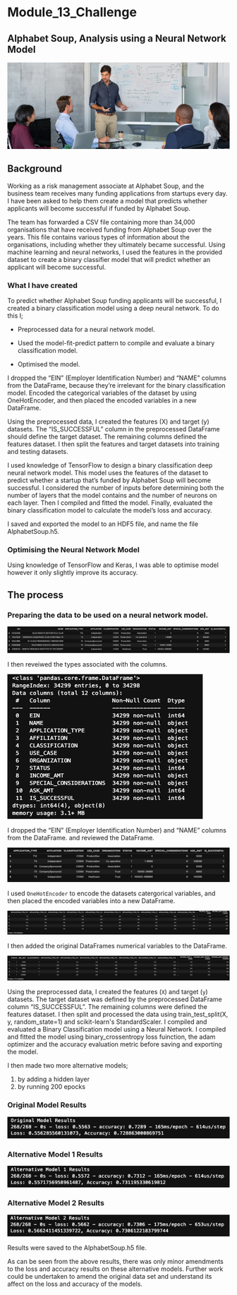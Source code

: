 # Module_13_Challenge
## Alphabet Soup, Analysis using a Neural Network Model
![Screenshot_header](Screenshots/Screenshot_header.png)

## Background
Working as a risk management associate at Alphabet Soup, and the business team receives many funding applications from startups every day. I have been asked to help them create a model that predicts whether applicants will become successful if funded by Alphabet Soup.

The team has forwarded a CSV file containing more than 34,000 organisations that have received funding from Alphabet Soup over the years. This file contains various types of information about the organisations, including whether they ultimately became successful. Using machine learning and neural networks, I used the features in the provided dataset to create a binary classifier model that will predict whether an applicant will become successful.

### What I have created
To predict whether Alphabet Soup funding applicants will be successful, I created a binary classification model using a deep neural network. To do this I;

- Preprocessed data for a neural network model.

- Used the model-fit-predict pattern to compile and evaluate a binary classification model.

- Optimised the model.

I dropped the “EIN” (Employer Identification Number) and “NAME” columns from the DataFrame, because they’re irrelevant for the binary classification model. Encoded the categorical variables of the dataset by using OneHotEncoder, and then placed the encoded variables in a new DataFrame.

Using the preprocessed data, I created the features (X) and target (y) datasets. The “IS_SUCCESSFUL” column in the preprocessed DataFrame should define the target dataset. The remaining columns defined the features dataset. I then split the features and target datasets into training and testing datasets.

I used knowledge of TensorFlow to design a binary classification deep neural network model. This model uses the features of the dataset to predict whether a startup that’s funded by Alphabet Soup will become successful. I considered the number of inputs before determining both the number of layers that the model  contains and the number of neurons on each layer. Then I compiled and fitted the model. Finally, evaluated the binary classification model to calculate the model’s loss and accuracy.

I saved and exported the model to an HDF5 file, and name the file AlphabetSoup.h5.

### Optimising the Neural Network Model
Using knowledge of TensorFlow and Keras, I was able to optimise model however it only slightly improve its accuracy.

## The process

### Preparing the data to be used on a neural network model.

![Screenshot_1](screenshots/Screenshot_1.png)

I then reveiwed the types associated with the columns.

![Screenshot_2](screenshots/Screenshot_2.png)

I dropped the “EIN” (Employer Identification Number) and “NAME” columns from the DataFrame. and reviewed the DataFrame.

![Screenshot_3](screenshots/Screenshot_3.png)

I used `OneHotEncoder` to encode the datasets catergorical variables, and then placed the encoded variables into a new DataFrame.

![Screenshot_4](screenshots/Screenshot_4.png)

I then added the original DataFrames numerical variables to the DataFrame.

![Screenshot_5](screenshots/Screenshot_5.png)

Using the preprocessed data, I created the features (`X`) and target (`y`) datasets. The target dataset was defined by the preprocessed DataFrame column “IS_SUCCESSFUL”. The remaining columns were defined the features dataset.  I then split and processed the data using train_test_split(X, y, random_state=1) and scikit-learn's StandardScaler. I compiled and evaluated a Binary Classification model using a Neural Network. I compiled and fitted the model using binary_crossentropy loss fuinction, the adam optimizer and the accuracy evaluation metric before saving and exporting the model.

I then made two more alternative models;
1. by adding a hidden layer
2. by running 200 epocks

### Original Model Results

![Screenshot_6](screenshots/Screenshot_6.png)

### Alternative Model 1 Results

![Screenshot_7](screenshots/Screenshot_7.png)

### Alternative Model 2 Results

![Screenshot_8](screenshots/Screenshot_8.png)

Results were saved to the AlphabetSoup.h5 file.

As can be seen from the above results, there was only minor amendments to the loss and accuracy results on these alternative models. Further work could be undertaken to amend the original data set and understand its affect on the loss and accuracy of the models.


